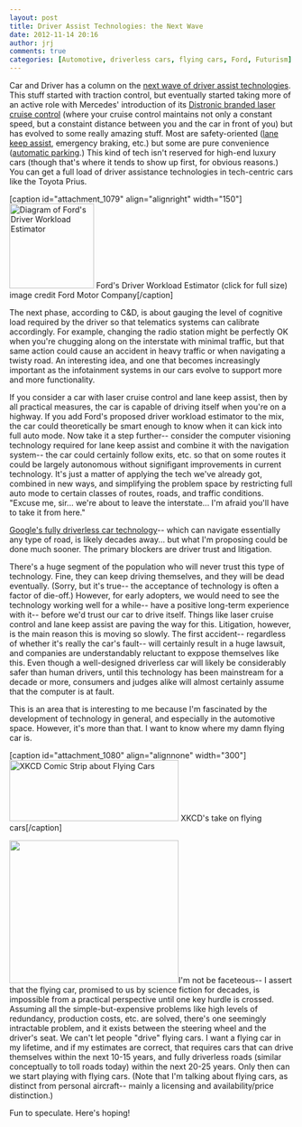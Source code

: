 ```yaml
---
layout: post
title: Driver Assist Technologies: the Next Wave
date: 2012-11-14 20:16
author: jrj
comments: true
categories: [Automotive, driverless cars, flying cars, Ford, Futurism]
---
```

Car and Driver has a column on the <a href="http://www.caranddriver.com/columns/john-phillips-how-come-no-one-calls-me-anymore-column" target="_blank">next wave of driver assist technologies</a>. This stuff started with traction control, but eventually started taking more of an active role with Mercedes' introduction of its <a href="http://en.wikipedia.org/wiki/Autonomous_cruise_control_system" target="_blank">Distronic branded laser cruise control</a> (where your cruise control maintains not only a constant speed, but a constaint distance between you and the car in front of you) but has evolved to some really amazing stuff. Most are safety-oriented (<a href="http://en.wikipedia.org/wiki/Lane_Keep_Assist" target="_blank">lane keep assist</a>, emergency braking, etc.) but some are pure convenience (<a href="http://en.wikipedia.org/wiki/Advanced_Parking_Guidance_System" target="_blank">automatic parking</a>.) This kind of tech isn't reserved for high-end luxury cars (though that's where it tends to show up first, for obvious reasons.) You can get a full load of driver assistance technologies in tech-centric cars like the Toyota Prius.

[caption id="attachment_1079" align="alignright" width="150"]<a href="http://jrjblog.constellationofideas.com/wp-content/uploads/sites/9/2012/11/driverworkload.jpg"><img class="size-thumbnail wp-image-1079" title="Driver Workload Estimator" src="http://jrjblog.constellationofideas.com/wp-content/uploads/sites/9/2012/11/driverworkload-150x150.jpg" alt="Diagram of Ford's Driver Workload Estimator" width="150" height="150" /></a> Ford's Driver Workload Estimator (click for full size) image credit Ford Motor Company[/caption]

The next phase, according to C&amp;D, is about gauging the level of cognitive load required by the driver so that telematics systems can calibrate accordingly. For example, changing the radio station might be perfectly OK when you're chugging along on the interstate with minimal traffic, but that same action could cause an accident in heavy traffic or when navigating a twisty road. An interesting idea, and one that becomes increasingly important as the infotainment systems in our cars evolve to support more and more functionality.

If you consider a car with laser cruise control and lane keep assist, then by all practical measures, the car is capable of driving itself when you're on a highway. If you add Ford's proposed driver workload estimator to the mix, the car could theoretically be smart enough to know when it can kick into full auto mode. Now take it a step further-- consider the computer visioning technology required for lane keep assist and combine it with the navigation system-- the car could certainly follow exits, etc. so that on some routes it could be largely autonomous without signifigant improvements in current technology. It's just a matter of applying the tech we've already got, combined in new ways, and simplifying the problem space by restricting full auto mode to certain classes of routes, roads, and traffic conditions. "Excuse me, sir... we're about to leave the interstate... I'm afraid you'll have to take it from here."

<a href="http://en.wikipedia.org/wiki/Google_driverless_car" target="_blank">Google's fully driverless car technology</a>-- which can navigate essentially any type of road, is likely decades away... but what I'm proposing could be done much sooner. The primary blockers are driver trust and litigation.

There's a huge segment of the population who will never trust this type of technology. Fine, they can keep driving themselves, and they will be dead eventually. (Sorry, but it's true-- the acceptance of technology is often a factor of die-off.) However, for early adopters, we would need to see the technology working well for a while-- have a positive long-term experience with it-- before we'd trust our car to drive itself. Things like laser cruise control and lane keep assist are paving the way for this. Litigation, however, is the main reason this is moving so slowly. The first accident-- regardless of whether it's really the car's fault-- will certainly result in a huge lawsuit, and companies are understandably reluctant to exppose themselves like this. Even though a well-designed driverless car will likely be considerably safer than human drivers, until this technology has been mainstream for a decade or more, consumers and judges alike will almost certainly assume that the computer is at fault.

This is an area that is interesting to me because I'm fascinated by the development of technology in general, and especially in the automotive space. However, it's more than that. I want to know where my damn flying car is.

[caption id="attachment_1080" align="alignnone" width="300"]<a href="http://xkcd.com/864/"><img class="size-medium wp-image-1080" title="XKCD - Flying Cars" src="http://jrjblog.constellationofideas.com/wp-content/uploads/sites/9/2012/11/flying_cars-300x108.png" alt="XKCD Comic Strip about Flying Cars" width="300" height="108" /></a> XKCD's take on flying cars[/caption]

<img class="alignright size-medium wp-image-1083" title="1580603004_e23e743a85_o" src="http://jrjblog.constellationofideas.com/wp-content/uploads/sites/9/2012/11/1580603004_e23e743a85_o-300x253.jpg" alt="" width="300" height="253" />I'm not be faceteous-- I assert that the flying car, promised to us by science fiction for decades, is impossible from a practical perspective until one key hurdle is crossed. Assuming all the simple-but-expensive problems like high levels of redundancy, production costs, etc. are solved, there's one seemingly intractable problem, and it exists between the steering wheel and the driver's seat. We can't let people "drive" flying cars. I want a flying car in my lifetime, and if my estimates are correct, that requires cars that can drive themselves within the next 10-15 years, and fully driverless roads (similar conceptually to toll roads today) within the next 20-25 years. Only then can we start playing with flying cars. (Note that I'm talking about flying cars, as distinct from personal aircraft-- mainly a licensing and availability/price distinction.)

Fun to speculate. Here's hoping!
